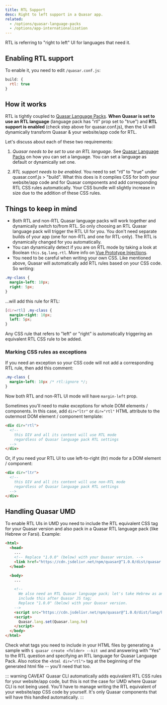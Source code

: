```yaml
---
title: RTL Support
desc: Right to left support in a Quasar app.
related:
  - /options/quasar-language-packs
  - /options/app-internationalization
---
```

RTL is referring to "right to left" UI for languages that need it.

## Enabling RTL support
To enable it, you need to edit `/quasar.conf.js`:
```js
build: {
  rtl: true
}
```

## How it works
RTL is tightly coupled to [Quasar Language Packs](/options/quasar-language-packs). **When Quasar is set to use an RTL language** (language pack has "rtl" prop set to "true") and **RTL support is enabled** (check step above for quasar.conf.js), then the UI will dynamically transform Quasar & your website/app code for RTL.

Let's discuss about each of these two requirements:

1. *Quasar needs to be set to use an RTL language*.
  See [Quasar Language Packs](/options/quasar-language-packs) on how you can set a language. You can set a language as default or dynamically set one.

2. *RTL support needs to be enabled*.
  You need to set "rtl" to "true" under quasar.conf.js > "build". What this does is it compiles CSS for both your website/app code and for Quasar components and add corresponding RTL CSS rules automatically. Your CSS bundle will slightly increase in size due to the addition of these CSS rules.

## Things to keep in mind
* Both RTL and non-RTL Quasar language packs will work together and dynamically switch to/from RTL. So only choosing an RTL Quasar language pack will trigger the RTL UI for you. You don't need separate builds of your app (one for non-RTL and one for RTL-only). The RTL is dynamically changed for you automatically.
* You can dynamically detect if you are on RTL mode by taking a look at Boolean `this.$q.lang.rtl`. More info on [Vue Prototype Injections](/options/vue-prototype-injections).
* You need to be careful when writing your own CSS. Like mentioned above, Quasar will automatically add RTL rules based on your CSS code. So writing:

```css
.my-class {
  margin-left: 10px;
  right: 5px;
}
```

  ...will add this rule for RTL:

```css
[dir=rtl] .my-class {
  margin-right: 10px;
  left: 5px;
}
```

  Any CSS rule that refers to "left" or "right" is automatically triggering an equivalent RTL CSS rule to be added.

### Marking CSS rules as exceptions
If you need an exception so your CSS code will not add a corresponding RTL rule, then add this comment:
```css
.my-class {
  margin-left: 10px /* rtl:ignore */;
}
```
Now both RTL and non-RTL UI mode will have `margin-left` prop.

Sometimes you'll need to make exceptions for whole DOM elements / components. In this case, add `dir="ltr"` or `dir="rtl"` HTML attribute to the outermost DOM element / component template:

```html
<div dir="rtl">
  <!--
    this DIV and all its content will use RTL mode
    regardless of Quasar language pack RTL settings
  -->
</div>
```

Or, if you need your RTL UI to use left-to-right (ltr) mode for a DOM element / component:
```html
<div dir="ltr">
  <!--
    this DIV and all its content will use non-RTL mode
    regardless of Quasar language pack RTL settings
  -->
</div>
```

## Handling Quasar UMD
To enable RTL UIs in UMD you need to include the RTL equivalent CSS tag for your Quasar version and also pack in a Quasar RTL language pack (like Hebrew or Farsi). Example:

```html
<html>
  <head>
    ...
    <!-- Replace "1.0.0" (below) with your Quasar version. -->
    <link href="https://cdn.jsdelivr.net/npm/quasar@^1.0.0/dist/quasar.rtl.min.css" rel="stylesheet" type="text/css">
  </head>

  <body>
    ...

    <!--
      We also need an RTL Quasar language pack; let's take Hebrew as an example;
      include this after Quasar JS tag;
      Replace "1.0.0" (below) with your Quasar version.
    -->
    <script src="https://cdn.jsdelivr.net/npm/quasar@^1.0.0/dist/lang/he.umd.min.js"></script>
    <script>
      Quasar.lang.set(Quasar.lang.he)
    </script>
  </body>
</html>
```

Check what tags you need to include in your HTML files by generating a sample with `$ quasar create <folder> --kit umd` and answering with "Yes" to the RTL question and specifying an RTL language for Quasar Language Pack.
Also notice the `<html dir="rtl">` tag at the beginning of the generated html file -- you'll need that too.

::: warning CAVEAT
Quasar CLI automatically adds equivalent RTL CSS rules for your website/app code, but this is not the case for UMD where Quasar CLI is not being used. You'll have to manage writing the RTL equivalent of your website/app CSS code by yourself. It's only Quasar components that will have this handled automatically.
:::
